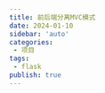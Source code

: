 ```yaml
---
title: 前后端分离MVC模式
date: 2024-01-10
sidebar: 'auto'
categories:
 - 项目
tags:
 - flask
publish: true
---
```

